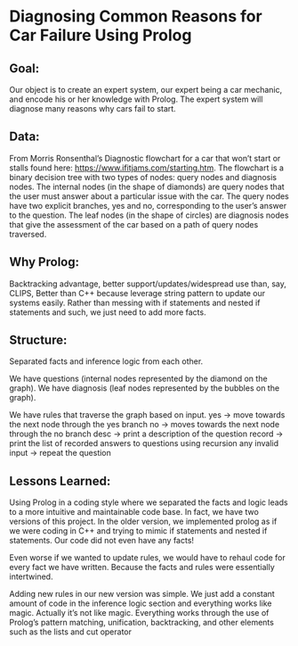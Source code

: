 # Diagnosing Common Reasons for Car Failure Using Prolog

## Goal: 
Our object is to create an expert system, our expert being a car mechanic, and encode his or her knowledge with Prolog. The expert system will diagnose many reasons why cars fail to start.

## Data: 
From Morris Ronsenthal’s Diagnostic flowchart for a car that won’t start or stalls found here: https://www.ifitjams.com/starting.htm. The flowchart is a binary decision tree with two types of nodes: query nodes and diagnosis nodes. The internal nodes (in the shape of diamonds) are query nodes that the user must answer about a particular issue with the car. The query nodes have two explicit branches, yes and no, corresponding to the user’s answer to the question. The leaf nodes (in the shape of circles) are diagnosis nodes that give the assessment of the car based on a path of query nodes traversed.


## Why Prolog: 
Backtracking advantage, better support/updates/widespread use than, say, CLIPS, Better than C++ because leverage string pattern to update our systems easily. Rather than messing with if statements and nested if statements and such, we just need to add more facts.


## Structure: 
Separated facts and inference logic from each other.

We have questions (internal nodes represented by the diamond on the graph). 
We have diagnosis (leaf nodes represented by the bubbles on the graph).

We have rules that traverse the graph based on input.
yes -> move towards the next node through the yes branch
no -> moves towards the next node through the no branch
desc -> print a description of the question
record -> print the list of recorded answers to questions using recursion
any invalid input -> repeat the question

## Lessons Learned: 
Using Prolog in a coding style where we separated the facts and logic leads to a more intuitive and maintainable code base.
In fact, we have two versions of this project. In the older version, we implemented prolog as if we were coding in C++ and trying to mimic if statements and nested if statements.
Our code did not even have any facts!

Even worse if we wanted to update rules, we would have to rehaul code for every fact we have written. Because the facts and rules were essentially intertwined.

Adding new rules in our new version was simple. We just add a constant amount of code in the inference logic section and everything works like magic. Actually it’s not like magic. Everything works through the use of Prolog’s pattern matching, unification, backtracking, and other elements such as the lists and cut operator
